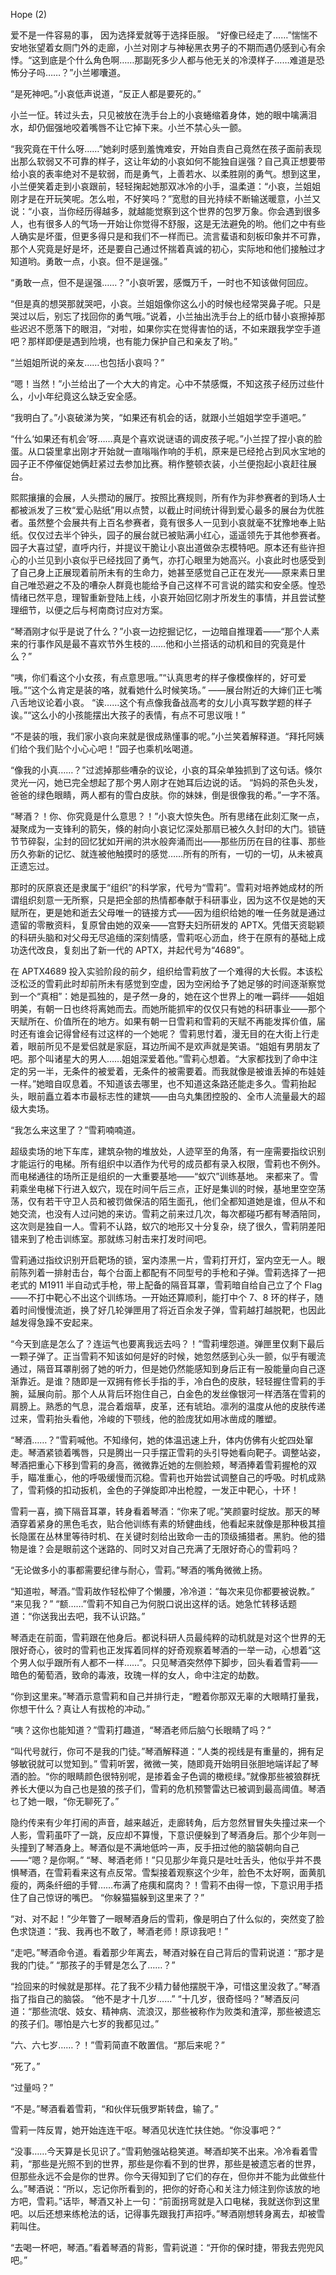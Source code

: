 Hope (2)

爱不是一件容易的事，
因为选择爱就等于选择臣服。
“好像已经走了……”惴惴不安地张望着女厕门外的走廊，小兰对刚才与神秘黑衣男子的不期而遇仍感到心有余悸。“这到底是个什么角色啊……那副死多少人都与他无关的冷漠样子……难道是恐怖分子吗……？”小兰嘟囔道。

“是死神吧。”小哀低声说道，“反正人都是要死的。”

小兰一怔。转过头去，只见被放在洗手台上的小哀蜷缩着身体，她的眼中噙满泪水，却仍倔强地咬着嘴唇不让它掉下来。小兰不禁心头一颤。

“我究竟在干什么呀……”她刹时感到羞愧难安，开始自责自己竟然在孩子面前表现出那么软弱又不可靠的样子，这让年幼的小哀如何不能独自逞强？自己真正想要带给小哀的表率绝对不是软弱，而是勇气，上善若水、以柔胜刚的勇气。想到这里，小兰便笑着走到小哀跟前，轻轻掬起她那双冰冷的小手，温柔道：“小哀，兰姐姐刚才是在开玩笑呢。怎么啦，不好笑吗？”宽慰的目光持续不断输送暖意，小兰又说：“小哀，当你经历得越多，就越能觉察到这个世界的包罗万象。你会遇到很多人，也有很多人的气场一开始让你觉得不舒服，这是无法避免的哟。他们之中有些人确实是坏蛋，但更多得只是和我们不一样而已。流言蜚语和刻板印象并不可靠，那个人究竟是好是坏，还是要自己通过怀揣着真诚的初心，实际地和他们接触过才知道哟。勇敢一点，小哀。但不是逞强。”

“勇敢一点，但不是逞强……？”小哀听罢，感慨万千，一时也不知该做何回应。

“但是真的想哭那就哭吧，小哀。兰姐姐像你这么小的时候也经常哭鼻子呢。只是哭过以后，别忘了找回你的勇气哦。”说着，小兰抽出洗手台上的纸巾替小哀擦掉那些迟迟不愿落下的眼泪，“对啦，如果你实在觉得害怕的话，不如来跟我学空手道吧？那样即便是遇到险境，也有能力保护自己和亲友了哟。”

“兰姐姐所说的亲友……也包括小哀吗？”

“嗯！当然！”小兰给出了一个大大的肯定。心中不禁感慨，不知这孩子经历过些什么，小小年纪竟这么缺乏安全感。

“我明白了。”小哀破涕为笑，“如果还有机会的话，就跟小兰姐姐学空手道吧。”

“什么‘如果还有机会’呀……真是个喜欢说谜语的调皮孩子呢。”小兰捏了捏小哀的脸蛋。从口袋里拿出刚才开始就一直嗡嗡作响的手机，原来是已经抢占到风水宝地的园子正不停催促她俩赶紧过去参加比赛。稍作整顿衣装，小兰便抱起小哀赶往展台。

熙熙攘攘的会展，人头攒动的展厅。按照比赛规则，所有作为非参赛者的到场人士都被派发了三枚“爱心贴纸”用以点赞，以截止时间统计得到爱心最多的展台为优胜者。虽然整个会展共有上百名参赛者，竟有很多人一见到小哀就毫不犹豫地奉上贴纸。仅仅过去半个钟头，园子的展台就已被贴满小红心，遥遥领先于其他参赛者。园子大喜过望，直呼内行，并提议干脆让小哀出道做杂志模特吧。原本还有些许担心的小兰见到小哀似乎已经找回了勇气，亦打心眼里为她高兴。小哀此时也感受到了自己身上正展现着前所未有的生命力，她甚至感觉自己正在发光——原来素日里自己唯恐避之不及的嘈杂人群竟也能给予自己这样不可言说的踏实和安全感。惶恐情绪已然平息，理智重新登陆上线，小哀开始回忆刚才所发生的事情，并且尝试整理细节，以便之后与柯南商讨应对方案。

“琴酒刚才似乎是说了什么？”小哀一边挖掘记忆，一边暗自推理着——“那个人素来的行事作风是最不喜欢节外生枝的……他和小兰搭话的动机和目的究竟是什么？”

“咦，你们看这个小女孩，有点意思哦。”“认真思考的样子像模像样的，好可爱哦。”“这个么肯定是装的咯，就看她什么时候笑场。”
——展台附近的大婶们正七嘴八舌地议论着小哀。
“诶……这个有点像我备战高考的女儿小真写数学题的样子诶。”“这么小的小孩能摆出大孩子的表情，有点不可思议哦！”

“不是装的哦，我们家小哀向来就是很成熟懂事的呢。”小兰笑着解释道。“拜托阿姨们给个我们贴个小心心吧！”园子也乘机吆喝道。

“像我的小真……？”过滤掉那些嘈杂的议论，小哀的耳朵单独抓到了这句话。倏尔灵光一闪，她已完全想起了那个男人刚才在她耳后边说的话。
“妈妈的茶色头发，爸爸的绿色眼睛，两人都有的雪白皮肤。你的妹妹，倒是很像我的希。”一字不落。

“琴酒？！你、你究竟是什么意思？！”小哀大惊失色。所有思绪在此刻汇聚一点，凝聚成为一支锋利的箭矢，倏的射向小哀记忆深处那扇已被久久封印的大门。锁链节节碎裂，尘封的回忆犹如开闸的洪水般奔涌而出——那些历历在目的往事、那些历久弥新的记忆、就连被他触摸时的感觉……所有的所有，一切的一切，从未被真正遗忘过。

那时的灰原哀还是隶属于“组织”的科学家，代号为“雪莉”。雪莉对培养她成材的所谓组织刻意一无所察，只是把全部的热情都奉献于科研事业，因为这不仅是她的天赋所在，更是她和逝去父母唯一的链接方式——因为组织给她的唯一任务就是通过遗留的零散资料，复原曾由她的双亲——宫野夫妇所研发的 APTX。凭借天资聪颖的科研头脑和对父母无尽追缅的深刻情感，雪莉呕心沥血，终于在原有的基础上成功迭代改良，复刻出了新一代的 APTX，并起代号为“4689”。

在 APTX4689 投入实验阶段的前夕，组织给雪莉放了一个难得的大长假。本该松泛松泛的雪莉此时却前所未有感觉到空虚，因为空闲给予了她足够的时间逐渐察觉到一个“真相”：她是孤独的，是孑然一身的，她在这个世界上的唯一羁绊——姐姐明美，有朝一日也终将离她而去。而她所能抓牢的仅仅只有她的科研事业——那个天赋所在、价值所在的地方。如果有朝一日雪莉和雪莉的天赋不再能发挥价值，届时还有谁会记得曾经有过这样的一个她呢？
雪莉思忖着，漫无目的在大街上行走着，眼前所见不是爱侣就是家庭，耳边所闻不是欢声就是笑语。“姐姐有男朋友了吧。那个叫诸星大的男人……姐姐深爱着他。”雪莉心想着。“大家都找到了命中注定的另一半，无条件的被爱着，无条件的被需要着。而我就像是被谁丢掉的布娃娃一样。”她暗自叹息着。不知道该去哪里，也不知道这条路还能走多久。雪莉抬起头，眼前矗立着本市最标志性的建筑——由乌丸集团控股的、全市人流量最大的超级大卖场。

“我怎么来这里了？”雪莉喃喃道。

超级卖场的地下车库，建筑杂物的堆放处，人迹罕至的角落，有一座需要指纹识别才能运行的电梯。所有组织中以酒作为代号的成员都有录入权限，雪莉也不例外。而电梯通往的场所正是组织的一大重要基地——“蚁穴”训练基地。
来都来了。雪莉乘坐电梯下行进入蚁穴，现在时间午后三点，正好是集训的时候，基地里空空荡荡，仅有若干守卫人员和被罚做保洁的陌生面孔，他们全都知道她是谁，但从不和她交流，也没有人过问她的来访。雪莉之前来过几次，每次都碰巧都有琴酒陪同，这次则是独自一人。雪莉不认路，蚁穴的地形又十分复杂，绕了很久，雪莉阴差阳错来到了枪击训练室。那就练习射击来打发时间吧。

雪莉通过指纹识别开启靶场的锁，室内漆黑一片，雪莉打开灯，室内空无一人。眼前陈列着一排射击台，每个台面上都配有不同型号的手枪和子弹。雪莉选择了一把老式的 M1911 半自动式手枪，带上配备的隔音耳罩，雪莉暗自给自己立了个 Flag——不打中靶心不出这个训练场。一开始还算顺利，能打中个 7、8 环的样子，随着时间慢慢流逝，换了好几轮弹匣用了将近百余发子弹，雪莉越打越脱靶，也因此越发得急躁不安起来。

“今天到底是怎么了？连运气也要离我远去吗？！”雪莉埋怨道。弹匣里仅剩下最后一颗子弹了。正当雪莉不知该如何是好的时候，她忽然感到心头一颤，似乎有暖流通过，隔音耳罩削弱了她的听力，但是她仍然能感知到身后正有一股能量向自己逐渐靠近。是谁？随即是一双拥有修长手指的手，冷白色的皮肤，轻轻握住雪莉的手腕，延展向前。那个人从背后环抱住自己，白金色的发丝像银河一样洒落在雪莉的肩膀上。熟悉的气息，混合着烟草，皮革，还有琥珀。凛冽的温度从他的皮肤传递过来，雪莉抬头看他，冷峻的下颚线，他的脸庞犹如用冰凿成的雕塑。

“琴酒……？”雪莉喊他。不知缘何，她的体温迅速上升，体内仿佛有火蛇四处窜走。琴酒紧锁着嘴唇，只是腾出一只手摆正雪莉的头引导她看向靶子。调整站姿，琴酒把重心下移到雪莉的身高，微微靠近她的左侧脸颊，琴酒捧着雪莉握枪的双手，瞄准重心，他的呼吸缓慢而沉稳。雪莉也开始尝试调整自己的呼吸。时机成熟了，雪莉倏的扣动扳机，金色的子弹旋即冲出枪膛，一发正中靶心，十环！

雪莉一喜，摘下隔音耳罩，转身看着琴酒：“你来了呢。”笑颜霎时绽放。那天的琴酒穿着紧身的黑色毛衣，贴合他训练有素的矫健曲线，他看起来就像是那种极其擅长隐匿在丛林里等待时机、在关键时刻给出致命一击的顶级捕猎者。黑豹。他的猎物是谁？会是眼前这个迷路的、同时又对自己充满了无限好奇心的雪莉吗？

“无论做多小的事都需要纪律与耐心，雪莉。”琴酒的嘴角微微上扬。

“知道啦，琴酒。”雪莉故作轻松伸了个懒腰，冷冷道：“每次来见你都要被说教。”
“来见我？”
“额……”雪莉不知自己为何脱口说出这样的话。她急忙转移话题道：“你送我出去吧，我不认识路。”

琴酒走在前面，雪莉跟在他身后。都说科研人员最纯粹的动机就是对这个世界的无限好奇心，彼时的雪莉也正发挥着同样的好奇观察着琴酒的一举一动，心想着“这个男人似乎跟所有人都不一样……”。只见琴酒突然停下脚步，回头看着雪莉——暗色的葡萄酒，致命的毒液，玫瑰一样的女人，命中注定的劫数。

“你到这里来。”琴酒示意雪莉和自己并排行走，“瞪着你那双无辜的大眼睛打量我，你想干什么？真让人有拔枪的冲动。”

“咦？这你也能知道？”雪莉打趣道，“琴酒老师后脑勺长眼睛了吗？”

“叫代号就行，你可不是我的门徒。”琴酒解释道：“人类的视线是有重量的，拥有足够敏锐就可以觉知到。”
雪莉听罢，微微一笑，随即竟开始明目张胆地端详起了琴酒的脸。“你的眼睛颜色很特别呢，是掺着金子色调的橄榄绿。”就像那些被狼群抚养长大便以为自己也是狼的孩子们，雪莉的危机预警雷达已被调到最高阈值。琴酒乜了她一眼，“你无聊死了。”

隐约传来有少年打闹的声音，越来越近，走廊转角，后方忽然冒冒失失撞过来一个人影，雪莉虽吓了一跳，反应却不算慢，下意识便躲到了琴酒身后。那个少年则一头撞到了琴酒身上。琴酒似是不满地低吟一声，反手扭过他的脑袋朝向自己——“嗯？是你啊。”
“琴、琴酒老师！”只见那少年竟只是吐吐舌头，他似乎并不畏惧琴酒，在雪莉看来这有点反常。雪梨接着观察这个少年，脸色不太好啊，面黄肌瘦的，两条纤细的手臂……布满了疮痍和腐肉？！雪莉不由得一惊，下意识用手捂住了自己惊讶的嘴巴。
“你躲猫猫躲到这里来了？”

“对、对不起！”少年瞥了一眼琴酒身后的雪莉，像是明白了什么似的，突然变了脸色求饶道：“我、我再也不敢了，琴酒老师！原谅我吧！”

“走吧。”琴酒命令道。看着那少年离去，琴酒对躲在自己背后的雪莉说道：“那才是我的门徒。”
“那孩子的手臂是怎么了……？”

“捡回来的时候就是那样。花了我不少精力替他摆脱干净，可惜这里没救了。”琴酒指了指自己的脑袋。
“他不是才十几岁……”
“十几岁，很奇怪吗？”琴酒反问道：“那些流氓、妓女、精神病、流浪汉，那些被称作为败类和渣滓，那些被遗忘的孩子们。哪怕是六七岁的我都见过。”

“六、六七岁……？！”雪莉简直不敢置信。“那后来呢？”

“死了。”

“过量吗？”

“不是。”琴酒看着雪莉，“和伙伴玩俄罗斯转盘，输了。”

雪莉一阵反胃，她开始连连干呕。琴酒见状连忙扶住她。“你没事吧？”

“没事……今天算是长见识了。”雪莉勉强站稳笑道。琴酒却笑不出来。冷冷看着雪莉，“那些是光照不到的世界，那些是你看不到的世界，那些是被遗忘者的世界，但那些永远不会是你的世界。你今天得知到了它们的存在，但你并不能为此做些什么。”琴酒说：“所以，忘记你所看到的，把你的好奇心和关注力倾注到你该放的地方吧，雪莉。”话毕，琴酒又补上一句：“前面拐弯就是入口电梯，我就送你到这里吧。以后还想来练枪法的话，记得事先跟我打声招呼。”琴酒刚想转身离去，却被雪莉叫住。

“去喝一杯吧，琴酒。”看着琴酒的背影，雪莉说道：“开你的保时捷，带我去兜兜风吧。”
